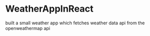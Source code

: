 # WeatherAppInReact
built a small weather app which fetches weather data api from the openweathermap api
